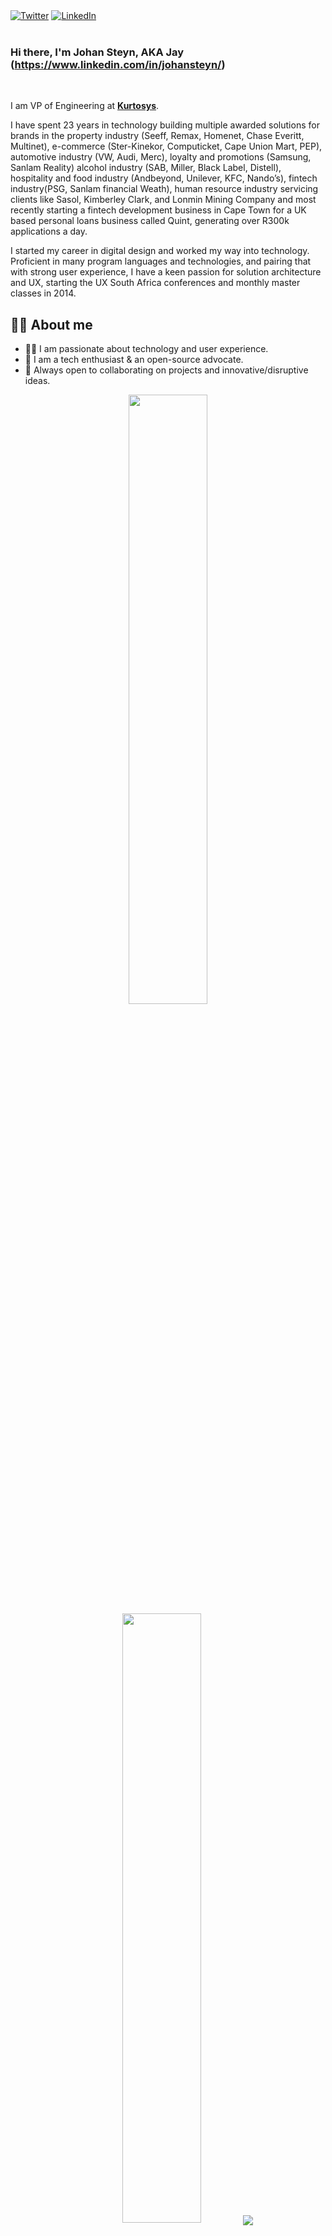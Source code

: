 <div align="left">
  <a href="https://twitter.com/_JSteyn">
    <img src="https://img.shields.io/twitter/follow/_JSteyn?label=Twitter&logo=twitter&style=flat-square&color=1da1f2&logoColor=ffffff" alt="Twitter"/></a>
  <a href="https://www.linkedin.com/in/johansteyn/">
    <img src="https://img.shields.io/static/v1?logo=linkedin&style=flat-square&color=0072b1&label=LinkedIn&message=%E2%98%86" alt="LinkedIn"/></a>
</div>

<br />

### Hi there, I'm Johan Steyn, AKA Jay (https://www.linkedin.com/in/johansteyn/)
<br />

I am VP of Engineering at <strong>[Kurtosys](https://kurtosys.com/)</strong>.


I have spent 23 years in technology building multiple awarded solutions for brands in the property industry (Seeff, Remax, Homenet, Chase Everitt, Multinet), e-commerce (Ster-Kinekor, Computicket, Cape Union Mart, PEP), automotive industry (VW, Audi, Merc), loyalty and promotions (Samsung, Sanlam Reality) alcohol industry (SAB, Miller, Black Label, Distell), hospitality and food industry (Andbeyond, Unilever, KFC, Nando’s), fintech industry(PSG, Sanlam financial Weath), human resource industry servicing clients like Sasol, Kimberley Clark, and Lonmin Mining Company and most recently starting a fintech development business in Cape Town for a UK based personal loans business called Quint, generating over R300k applications a day.

I started my career in digital design and worked my way into technology. Proficient in many program languages and technologies, and pairing that with strong user experience, I have a keen passion for solution architecture and UX, starting the UX South Africa conferences and monthly master classes in 2014.
<br />

## 👩‍💻 About me
- 👨‍💻 I am passionate about technology and user experience.
- 🤔 I am a tech enthusiast & an open-source advocate.
- 🔭 Always open to collaborating on projects and innovative/disruptive ideas. 

<p align="center">
  <img height="50%" align="center"  width="auto" src ="https://github-readme-stats.vercel.app/api?username=JaySteyn&show_icons=true&count_private=true&theme=darcula&hide_border=true&bg_color=00000000">
  <img height="50%" align="center"  width="auto" src ="https://github-readme-stats.vercel.app/api/top-langs/?username=JaySteyn&layout=compact&hide_border=true&theme=darcula&bg_color=00000000&langs_count=8">
  <img src ="https://github-readme-streak-stats.herokuapp.com?user=JaySteyn&theme=darcula&hide_border=true&background=FFFFFF00">
</p>

  
<br /><br /> 

<div align="center">

![visitors](https://visitor-badge.laobi.icu/badge?page_id=JaySteyn.JaySteyn)
</div>
